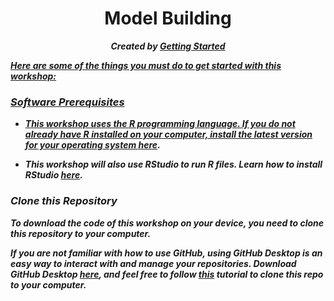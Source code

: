 <h1 align="center">Model Building</h1>

<p align="center"><b><i>Created by <a href="https://github.com/TJNanugonda> TJ Nanugonda </a>> for Carolina Analytics and Data Science on 2/22/2023</b></i></p>

 
As most know, the NCAA Mens Basketball Tournament, or March Madness, is a single-elimination tournament with 68 teams where favorites tend to always fall. There has never been a perfect bracket of predicting the tournament, but lets try and be the first! Meet us on Wednesday where using model building techniques in R, we will create models using a variety of datasets to try and predict the craziness of March.

## Getting Started

Here are some of the things you must do to get started with this workshop:

### Software Prerequisites

- **This workshop uses the R programming language.** If you do not already have R installed on your computer, install the latest version for your operating system [here](https://cloud.r-project.org).

- This workshop will also use RStudio to run R files. Learn how to install RStudio [here](https://posit.co/download/rstudio-desktop/).


### Clone this Repository

To download the code of this workshop on your device, you need to clone this repository to your computer.

If you are not familiar with how to use GitHub, using **GitHub Desktop** is an easy way to interact with and manage your repositories. Download GitHub Desktop [here](https://desktop.github.com), and feel free to follow [this](https://docs.github.com/en/desktop/contributing-and-collaborating-using-github-desktop/adding-and-cloning-repositories/cloning-a-repository-from-github-to-github-desktop) tutorial to clone this repo to your computer.

